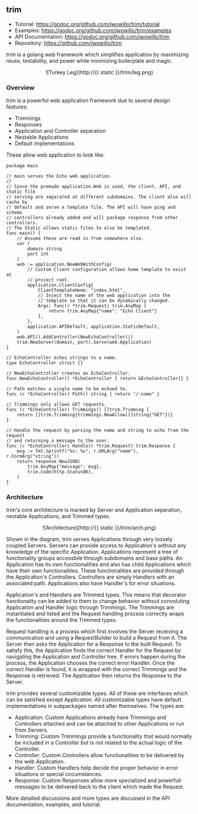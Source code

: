 ## trim

* Tutorial: https://godoc.org/github.com/jwowillo/trim/tutorial
* Examples: https://godoc.org/github.com/jwowillo/trim/examples
* API Documentation: https://godoc.org/github.com/jwowillo/trim
* Repository: https://github.com/jwowillo/trim

trim is a golang web framework which simplifies application by maximizing
reuse, testability, and power while minimizing boilerplate and magic.

<center>![Turkey Leg](http://{{ static }}/trim/leg.png)</center>

### Overview

trim is a powerful web application framework due to several design features:

* Trimmings
* Responses
* Application and Controller separation
* Nestable Applications
* Default implementations

These allow web application to look like:

```
package main

// main serves the Echo web application.
//
// Since the premade application.Web is used, the client, API, and static file
// serving are separated at different subdomains. The client also will cache by
// default and serve a template file. The API will have ping and schema
// controllers already added and will package response from other controllers.
// The Static allows static files to also be templated.
func main() {
	// Assume these are read in from somewhere else.
	var (
		domain string
		port int
	)
	web := application.NewWebWithConfig(
		// Custom Client configuration allows home template to exist at
		// project root.
		application.ClientConfig{
			ClientTemplateHome: "index.html",
			// Inject the name of the web application into the
			// template so that it can be dynamically changed.
			Args: func(r *trim.Request) trim.AnyMap {
				return trim.AnyMap{"name": "Echo Client"}
			},
		},
		application.APIDefault, application.StaticDefault,
	)
	web.API().AddController(NewEchoController())
	trim.NewServer(domain, port).Serve(web.Application)
}

// EchoController echos strings to a name.
type EchoController struct {}

// NewEchoController creates an EchoController.
func NewEchoController() *EchoController { return &EchoController{} }

// Path matches a single name to be echoed to.
func (c *EchoController) Path() string { return "/:name" }

// Trimmings only allows GET requests.
func (c *EchoController) Trimmings() []trim.Trimming {
	return []trim.Trimming{trimmings.NewAllow([]string{"GET"})}
}

// Handle the request by parsing the name and string to echo from the request
// and returning a message to the user.
func (c *EchoController) Handle(r *trim.Request) trim.Response {
	msg := fmt.Sprintf("%s: %s", r.URLArg("name"), r.FormArg("string"))
	return response.NewJSON(
		trim.AnyMap{"message": msg},
		trim.Code(http.StatusOK),
	)
}
```

### Architecture

trim's core architecture is marked by Server and Application separation,
nestable Applications, and Trimmed types.

<center>![Architecture](http://{{ static }}/trim/arch.png)</center>

Shown in the diagram, trim serves Applications through very loosely coupled
Servers. Servers can provide access to Application's without any knowledge of
the specific Application. Applications represent a tree of functionality groups
accessbile through subdomains and base paths. An Application has its own
functionalities and also has child Applications which have their own
functionalities. These functionalities are provided through the Application's
Controllers. Controllers are simply Handlers with an associated path.
Applications also have Handler's for error situations.

Application's and Handlers are Trimmed types. This means that decorator
functionality can be added to them to change behavior without convoluting
Application and Handler logic through Trimmings. The Trimmings are instantiated
and listed and the Request handling process correctly wraps the functionalities
around the Trimmed types.

Request handling is a process which first involves the Server receiving a
communication and using a RequestBuilder to build a Request from it. The Server
then asks the Application for a Response to the built Request. To satisfy this,
the Appilcation finds the correct Handler for the Request by navigating the
Application and Controller tree. If errors happen during the process, the
Application chooses the correct error Handler. Once the correct Handler is
found, it is wrapped with the correct Trimmings and the Response is retrieved.
The Application then returns the Response to the Server.

trim provides several customizable types. All of these are interfaces which can
be satisfied except Application. All customizable types have default
implementations in subpackages named after themselves. The types are:

* Application: Custom Applications already have Trimmings and Controllers
  attached and can be attached to other Applications or run from Servers.
* Trimming: Custom Trimmings provide a functionality that would normally be
  included in a Controller but is not related to the actual logic of the
  Controller.
* Controller: Custom Controllers allow functionalities to be delivered by the
  web Application.
* Handler: Custom Handlers help decide the proper behavior in error situations
  or special circumstances.
* Response: Custom Responses allow more specialized and powerfulr messages to be
  delivered back to the client which made the Request.

More detailed discussions and more types are discussed in the API documentation,
examples, and tutorial.

